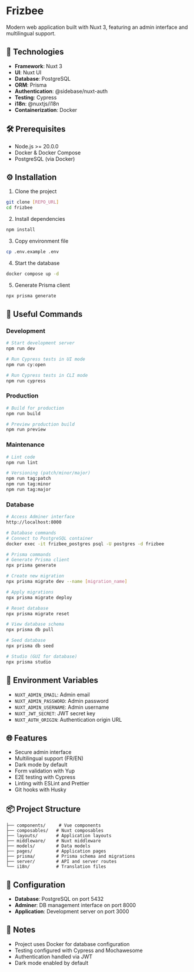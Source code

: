 # Frizbee

Modern web application built with Nuxt 3, featuring an admin interface and multilingual support.

## 🚀 Technologies

- **Framework**: Nuxt 3
- **UI**: Nuxt UI
- **Database**: PostgreSQL
- **ORM**: Prisma
- **Authentication**: @sidebase/nuxt-auth
- **Testing**: Cypress
- **i18n**: @nuxtjs/i18n
- **Containerization**: Docker

## 🛠️ Prerequisites

- Node.js >= 20.0.0
- Docker & Docker Compose
- PostgreSQL (via Docker)

## ⚙️ Installation

1. Clone the project

```bash
git clone [REPO_URL]
cd frizbee
```

2. Install dependencies

```bash
npm install
```

3. Copy environment file

```bash
cp .env.example .env
```

4. Start the database

```bash
docker compose up -d
```

5. Generate Prisma client

```bash
npx prisma generate
```

## 🚀 Useful Commands

### Development

```bash
# Start development server
npm run dev

# Run Cypress tests in UI mode
npm run cy:open

# Run Cypress tests in CLI mode
npm run cypress
```

### Production

```bash
# Build for production
npm run build

# Preview production build
npm run preview
```

### Maintenance

```bash
# Lint code
npm run lint

# Versioning (patch/minor/major)
npm run tag:patch
npm run tag:minor
npm run tag:major
```

### Database

```bash
# Access Adminer interface
http://localhost:8000

# Database commands
# Connect to PostgreSQL container
docker exec -it frizbee_postgres psql -U postgres -d frizbee

# Prisma commands
# Generate Prisma client
npx prisma generate

# Create new migration
npx prisma migrate dev --name [migration_name]

# Apply migrations
npx prisma migrate deploy

# Reset database
npx prisma migrate reset

# View database schema
npx prisma db pull

# Seed database
npx prisma db seed

# Studio (GUI for database)
npx prisma studio
```

## 🔐 Environment Variables

- `NUXT_ADMIN_EMAIL`: Admin email
- `NUXT_ADMIN_PASSWORD`: Admin password
- `NUXT_ADMIN_USERNAME`: Admin username
- `NUXT_JWT_SECRET`: JWT secret key
- `NUXT_AUTH_ORIGIN`: Authentication origin URL

## 🌐 Features

- Secure admin interface
- Multilingual support (FR/EN)
- Dark mode by default
- Form validation with Yup
- E2E testing with Cypress
- Linting with ESLint and Prettier
- Git hooks with Husky

## 📦 Project Structure

```
├── components/     # Vue components
├── composables/   # Nuxt composables
├── layouts/       # Application layouts
├── middleware/    # Nuxt middleware
├── models/        # Data models
├── pages/         # Application pages
├── prisma/        # Prisma schema and migrations
├── server/        # API and server routes
└── i18n/          # Translation files
```

## 🔧 Configuration

- **Database**: PostgreSQL on port 5432
- **Adminer**: DB management interface on port 8000
- **Application**: Development server on port 3000

## 📝 Notes

- Project uses Docker for database configuration
- Testing configured with Cypress and Mochawesome
- Authentication handled via JWT
- Dark mode enabled by default
